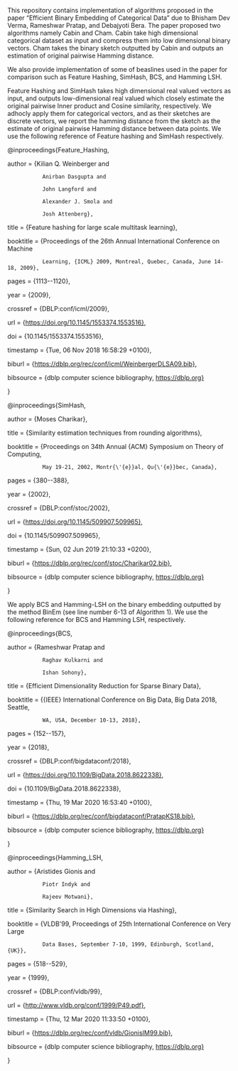 This repository contains implementation of algorithms proposed in the paper “Efficient Binary Embedding of Categorical Data” due to  Bhisham Dev Verma, Rameshwar Pratap, and Debajyoti Bera. The paper proposed two algorithms namely Cabin and Cham. Cabin take high dimensional categorical dataset as input and compress them into low dimensional binary vectors. Cham takes the binary sketch outputted by Cabin and outputs an estimation of original pairwise Hamming distance. 


We also provide implementation of  some of beaslines used in the paper for comparison such as Feature Hashing, SimHash, BCS, and Hamming LSH. 


Feature Hashing and SimHash takes high dimensional real valued vectors as input, and outputs low-dimensional real valued which closely estimate the original pairwise Inner product and Cosine similarity, respectively. We adhocly apply them for categorical vectors, and as their sketches are discrete vectors, we report the hamming distance from the sketch as the estimate of original pairwise Hamming distance between data points. We use the following reference of Feature hashing and SimHash respectively. 


@inproceedings{Feature_Hashing,

  author    = {Kilian Q. Weinberger and

               Anirban Dasgupta and

               John Langford and

               Alexander J. Smola and

               Josh Attenberg},

  title     = {Feature hashing for large scale multitask learning},

  booktitle = {Proceedings of the 26th Annual International Conference on Machine

               Learning, {ICML} 2009, Montreal, Quebec, Canada, June 14-18, 2009},

  pages     = {1113--1120},

  year      = {2009},

  crossref  = {DBLP:conf/icml/2009},

  url       = {https://doi.org/10.1145/1553374.1553516},

  doi       = {10.1145/1553374.1553516},

  timestamp = {Tue, 06 Nov 2018 16:58:29 +0100},

  biburl    = {https://dblp.org/rec/conf/icml/WeinbergerDLSA09.bib},

  bibsource = {dblp computer science bibliography, https://dblp.org}

}


@inproceedings{SimHash,

 author    = {Moses Charikar},

  title     = {Similarity estimation techniques from rounding algorithms},

  booktitle = {Proceedings on 34th Annual {ACM} Symposium on Theory of Computing,

               May 19-21, 2002, Montr{\'{e}}al, Qu{\'{e}}bec, Canada},

  pages     = {380--388},

  year      = {2002},

  crossref  = {DBLP:conf/stoc/2002},

  url       = {https://doi.org/10.1145/509907.509965},

  doi       = {10.1145/509907.509965},

  timestamp = {Sun, 02 Jun 2019 21:10:33 +0200},

  biburl    = {https://dblp.org/rec/conf/stoc/Charikar02.bib},

  bibsource = {dblp computer science bibliography, https://dblp.org}

}



We apply BCS and Hamming-LSH on the binary embedding outputted by the method BinEm (see line number 6-13 of Algorithm 1). We use the following reference for BCS and Hamming LSH, respectively. 


@inproceedings{BCS,

  author    = {Rameshwar Pratap and

               Raghav Kulkarni and

               Ishan Sohony},

  title     = {Efficient Dimensionality Reduction for Sparse Binary Data},

  booktitle = {{IEEE} International Conference on Big Data, Big Data 2018, Seattle,

               WA, USA, December 10-13, 2018},

  pages     = {152--157},

  year      = {2018},

  crossref  = {DBLP:conf/bigdataconf/2018},

  url       = {https://doi.org/10.1109/BigData.2018.8622338},

  doi       = {10.1109/BigData.2018.8622338},

  timestamp = {Thu, 19 Mar 2020 16:53:40 +0100},

  biburl    = {https://dblp.org/rec/conf/bigdataconf/PratapKS18.bib},

  bibsource = {dblp computer science bibliography, https://dblp.org}

}


@inproceedings{Hamming_LSH,

  author    = {Aristides Gionis and

               Piotr Indyk and

               Rajeev Motwani},

  title     = {Similarity Search in High Dimensions via Hashing},

  booktitle = {VLDB'99, Proceedings of 25th International Conference on Very Large

               Data Bases, September 7-10, 1999, Edinburgh, Scotland, {UK}},

  pages     = {518--529},

  year      = {1999},

  crossref  = {DBLP:conf/vldb/99},

  url       = {http://www.vldb.org/conf/1999/P49.pdf},

  timestamp = {Thu, 12 Mar 2020 11:33:50 +0100},

  biburl    = {https://dblp.org/rec/conf/vldb/GionisIM99.bib},

  bibsource = {dblp computer science bibliography, https://dblp.org}

}
